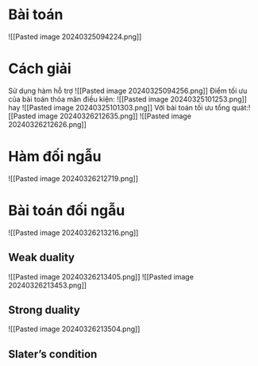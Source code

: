 # Bài toán
![[Pasted image 20240325094224.png]]
# Cách giải
Sử dụng hàm hỗ trợ
![[Pasted image 20240325094256.png]]
Điểm tối ưu của bài toán thỏa mãn điều kiện:
![[Pasted image 20240325101253.png]]
hay
![[Pasted image 20240325101303.png]]
Với bài toán tối ưu tổng quát:![[Pasted image 20240326212635.png]]
![[Pasted image 20240326212626.png]]

# Hàm đối ngẫu
![[Pasted image 20240326212719.png]]
# Bài toán đối ngẫu
![[Pasted image 20240326213216.png]]
## Weak duality
![[Pasted image 20240326213405.png]]
![[Pasted image 20240326213453.png]]
## Strong duality
![[Pasted image 20240326213504.png]]

## Slater’s condition

